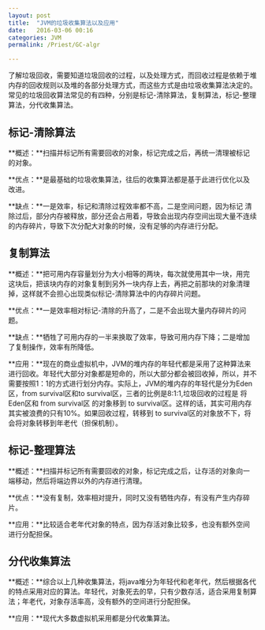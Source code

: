 ```yaml
---
layout: post
title:  "JVM的垃圾收集算法以及应用"
date:   2016-03-06 00:16
categories: JVM
permalink: /Priest/GC-algr

---
```



了解垃圾回收，需要知道垃圾回收的过程，以及处理方式，而回收过程是依赖于堆内存的回收规则以及堆的各部分处理方式，而这些方式是由垃圾收集算法决定的。常见的垃圾回收算法常见的有四种，分别是标记-清除算法，复制算法，标记-整理算法，分代收集算法。

<h2>标记-清除算法</h2>

**概述：**扫描并标记所有需要回收的对象，标记完成之后，再统一清理被标记的对象。 

**优点：**是最基础的垃圾收集算法，往后的收集算法都是基于此进行优化以及改进。

**缺点：**一是效率，标记和清除过程效率都不高，二是空间问题，因为标记 清除过后，部分内存被释放，部分还会占用着，导致会出现内存空间出现大量不连续的内存碎片，导致下次分配大对象的时候，没有足够的内存进行分配。

<h2>复制算法</h2>

**概述：**把可用内存容量划分为大小相等的两块，每次就使用其中一块，用完这块后，把该块内存的对象复制到另外一块内存上去，再把之前那块的对象清理掉，这样就不会担心出现类似标记-清除算法中的内存碎片问题。

**优点：**一是效率相对标记-清除的升高了，二是不会出现大量内存碎片的问题。

**缺点：**牺牲了可用内存的一半来换取了效率，导致可用内存下降；二是增加了复制操作，效率有所降低。

**应用：**现在的商业虚拟机中，JVM的堆内存的年轻代都是采用了这种算法来进行回收。年轻代大部分对象都是短命的，所以大部分都会被回收掉，所以，并不需要按照1：1的方式进行划分内存。实际上，JVM的堆内存的年轻代是分为Eden区，from survival区和to survival区，三者的比例是8:1:1,垃圾回收的过程是 将Eden区和 from survival区 的对象移到 to survival区。这样的话，其实可用内存其实被浪费的只有10%。如果回收过程，转移到 to survival区的对象放不下，将会将对象转移到年老代（担保机制）。
   
<h2>标记-整理算法</h2>

**概述：**扫描并标记所有需要回收的对象，标记完成之后，让存活的对象向一端移动，然后将端边界以外的内存进行清理。

**优点：**没有复制，效率相对提升，同时又没有牺牲内存，有没有产生内存碎片。

**应用：**比较适合老年代对象的特点，因为存活对象比较多，也没有额外空间进行分配担保。
   
<h2>分代收集算法</h2>

**概述：**综合以上几种收集算法，将java堆分为年轻代和老年代，然后根据各代的特点采用对应的算法。年轻代，对象死去的早，只有少数存活，适合采用复制算法；年老代，对象存活率高，没有额外的空间进行分配担保。

**应用：**现代大多数虚拟机采用都是分代收集算法。
	
				